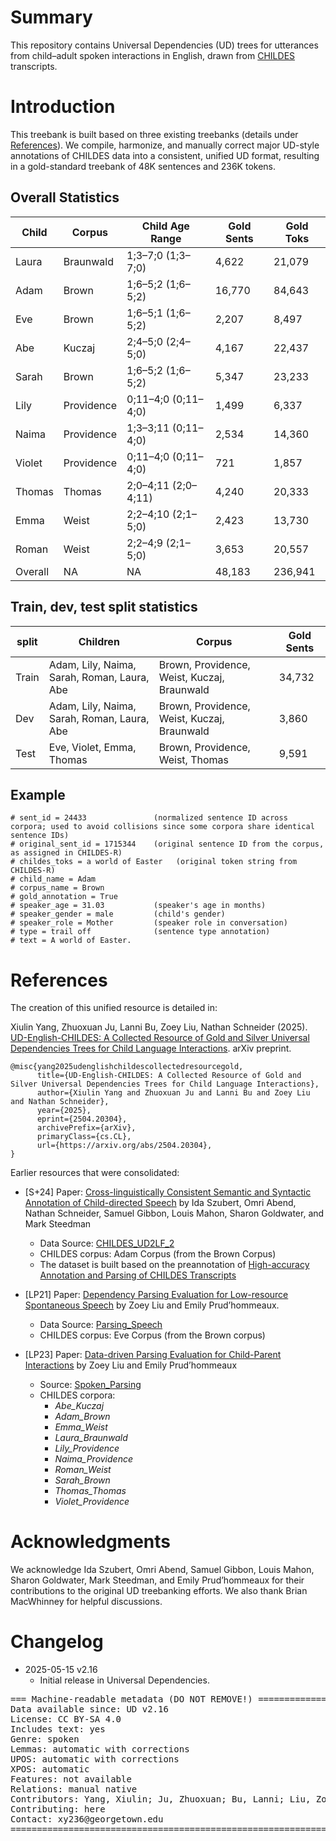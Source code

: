 # Summary

This repository contains Universal Dependencies (UD) trees for utterances from child–adult spoken interactions in English, drawn from [CHILDES](https://childes.talkbank.org/) transcripts.

# Introduction
This treebank is built based on three existing treebanks (details under [References](#references)).
We compile, harmonize, and manually correct major UD-style annotations of CHILDES data into a consistent, unified UD format,
resulting in a gold-standard treebank of 48K sentences and 236K tokens.
## Overall Statistics

| Child  | Corpus     | Child Age Range     | Gold Sents | Gold Toks |
|--------|------------|---------------------|------------|-----------|
| Laura  | Braunwald  | 1;3–7;0 (1;3–7;0)   | 4,622      | 21,079    |
| Adam   | Brown      | 1;6–5;2 (1;6–5;2)   | 16,770     | 84,643    |
| Eve    | Brown      | 1;6–5;1 (1;6–5;2)   | 2,207      | 8,497     |
| Abe    | Kuczaj     | 2;4–5;0 (2;4–5;0)   | 4,167      | 22,437    |
| Sarah  | Brown      | 1;6–5;2 (1;6–5;2)   | 5,347      | 23,233    |
| Lily   | Providence | 0;11–4;0 (0;11–4;0) | 1,499     | 6,337     |
| Naima  | Providence | 1;3–3;11 (0;11–4;0) | 2,534     | 14,360    |
| Violet | Providence | 0;11–4;0 (0;11–4;0) | 721       | 1,857     |
| Thomas | Thomas     | 2;0–4;11 (2;0–4;11) | 4,240     | 20,333    |
| Emma   | Weist      | 2;2–4;10 (2;1–5;0)  | 2,423      | 13,730    |
| Roman  | Weist      | 2;2–4;9 (2;1–5;0)   | 3,653      | 20,557    |
 |Overall| NA         | NA                  |48,183      |236,941|

## Train, dev, test split statistics

| split | Children  | Corpus | Gold Sents |
|-------|-----------|---------|------------|
| Train | Adam, Lily, Naima, Sarah, Roman, Laura, Abe | Brown, Providence, Weist, Kuczaj, Braunwald| 34,732     |
| Dev   | Adam, Lily, Naima, Sarah, Roman, Laura, Abe    | Brown, Providence, Weist, Kuczaj, Braunwald | 3,860      |
| Test  | Eve, Violet, Emma, Thomas| Brown, Providence, Weist, Thomas| 9,591      |


## Example
```
# sent_id = 24433               (normalized sentence ID across corpora; used to avoid collisions since some corpora share identical sentence IDs)
# original_sent_id = 1715344    (original sentence ID from the corpus, as assigned in CHILDES-R)
# childes_toks = a world of Easter   (original token string from CHILDES-R)
# child_name = Adam
# corpus_name = Brown
# gold_annotation = True
# speaker_age = 31.03           (speaker's age in months)
# speaker_gender = male         (child's gender)
# speaker_role = Mother         (speaker role in conversation)
# type = trail off              (sentence type annotation)
# text = A world of Easter.

```

# References

The creation of this unified resource is detailed in:

Xiulin Yang, Zhuoxuan Ju, Lanni Bu, Zoey Liu, Nathan Schneider (2025). [UD-English-CHILDES: A Collected Resource of Gold and Silver Universal Dependencies Trees for Child Language Interactions](https://arxiv.org/abs/2504.20304). arXiv preprint.

```
@misc{yang2025udenglishchildescollectedresourcegold,
      title={UD-English-CHILDES: A Collected Resource of Gold and Silver Universal Dependencies Trees for Child Language Interactions},
      author={Xiulin Yang and Zhuoxuan Ju and Lanni Bu and Zoey Liu and Nathan Schneider},
      year={2025},
      eprint={2504.20304},
      archivePrefix={arXiv},
      primaryClass={cs.CL},
      url={https://arxiv.org/abs/2504.20304},
}
```

Earlier resources that were consolidated:

- [S+24] Paper: [Cross-linguistically Consistent Semantic and Syntactic Annotation of Child-directed Speech](https://link.springer.com/article/10.1007/s10579-024-09734-y) by Ida Szubert, Omri Abend, Nathan Schneider, Samuel Gibbon, Louis Mahon, Sharon Goldwater, and Mark Steedman
   - Data Source: [CHILDES_UD2LF_2](https://github.com/Lou1sM/CHILDES_UD2LF_2)
   - CHILDES corpus: Adam Corpus (from the Brown Corpus)
   - The dataset is built based on the preannotation of [High-accuracy Annotation and Parsing of CHILDES Transcripts](https://aclanthology.org/W07-0604.pdf)

- [LP21] Paper: [Dependency Parsing Evaluation for Low-resource Spontaneous Speech](https://aclanthology.org/2021.adaptnlp-1.16/) by Zoey Liu and Emily Prud’hommeaux.
   - Data Source: [Parsing_Speech](https://github.com/zoeyliu18/Parsing_Speech/tree/main)
   - CHILDES corpus: Eve Corpus (from the Brown corpus)

- [LP23] Paper: [Data-driven Parsing Evaluation for Child-Parent Interactions](https://aclanthology.org/2023.tacl-1.97.pdf) by Zoey Liu and Emily Prud’hommeaux
  - Source: [Spoken_Parsing](https://github.com/ufcompling/spoken_parsing)
  - CHILDES corpora:
     - *Abe_Kuczaj*
     - *Adam_Brown*
     - *Emma_Weist*
     - *Laura_Braunwald*
     - *Lily_Providence*
     - *Naima_Providence*
     - *Roman_Weist*
     - *Sarah_Brown*
     - *Thomas_Thomas*
     - *Violet_Providence*

# Acknowledgments

We acknowledge Ida Szubert, Omri Abend, Samuel Gibbon, Louis Mahon, Sharon Goldwater, Mark Steedman, and Emily Prud’hommeaux for their contributions to the original UD treebanking efforts. We also thank Brian MacWhinney for helpful discussions.


# Changelog

* 2025-05-15 v2.16
  * Initial release in Universal Dependencies.


<pre>
=== Machine-readable metadata (DO NOT REMOVE!) ================================
Data available since: UD v2.16
License: CC BY-SA 4.0
Includes text: yes
Genre: spoken
Lemmas: automatic with corrections
UPOS: automatic with corrections
XPOS: automatic
Features: not available
Relations: manual native
Contributors: Yang, Xiulin; Ju, Zhuoxuan; Bu, Lanni; Liu, Zoey; Schneider, Nathan
Contributing: here
Contact: xy236@georgetown.edu
===============================================================================
</pre>
